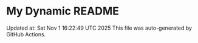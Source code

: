 # My Dynamic README
Updated at: Sat Nov  1 16:22:49 UTC 2025
This file was auto-generated by GitHub Actions.
